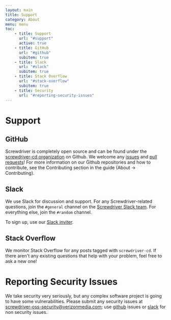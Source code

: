 ```yaml
---
layout: main
title: Support
category: About
menu: menu
toc:
    - title: Support
      url: "#support"
      active: true
    - title: GitHub
      url: "#github"
      subitem: true
    - title: Slack
      url: "#slack"
      subitem: true
    - title: Stack Overflow
      url: "#stack-overflow"
      subitem: true
    - title: Security
      url: "#reporting-security-issues"
---
```

# Support

## GitHub
Screwdriver is completely open source and can be found under the [screwdriver-cd organization](https://github.com/screwdriver-cd)
on Github. We welcome any [issues](https://github.com/screwdriver-cd/screwdriver/issues) and [pull requests](https://github.com/screwdriver-cd/screwdriver/pulls)!
For more information on our Github repositories and how to contribute, see the Contributing section in the guide (About -> Contributing).

## Slack
We use Slack for discussion and support. For any Screwdriver-related questions, join the `#general` channel on the
[Screwdriver Slack team](https://screwdriver-cd.slack.com). For everything else, join the `#random` channel.

To sign up, use our [Slack inviter](http://slack.screwdriver.cd).


## Stack Overflow
We monitor Stack Overflow for any posts tagged with `screwdriver-cd`. If
there aren't any existing questions that help with your problem, feel free to ask a new one!

# Reporting Security Issues

We take security very seriously, but any complex software project is going to have some vulnerabilities. Please submit any security issues at <screwdriver-oss-security@verizonmedia.com>; use [github](#github) issues or [slack](#slack) for non security issues.
